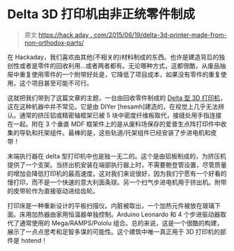 # Delta 3D 打印机由非正统零件制成

> 原文:[https://hack aday . com/2015/06/19/delta-3d-printer-made-from-non-orthodox-parts/](https://hackaday.com/2015/06/19/delta-3d-printer-made-from-unorthodox-parts/)

在 Hackaday，我们喜欢由其他(不相关的)材料制成的东西。也许是建造背后的独创性或者是零件的回收利用…或者两者都有。无论哪种方式，这都很酷，从废品抽屉中重复使用零件的一个附带好处是，它降低了项目成本，如果没有零件的重复使用，这个项目甚至可能不可行。

这就把我们带到了这篇文章的主题，一台由回收零件制成的 [Delta 型 3D 打印机](http://www.instructables.com/id/DIY-delta-3D-printer-using-low-cost-recycled-parts/?ALLSTEPS)，这在这种机器中并不常见。它是由 DIYer [hesamh]建造的，在视觉上几乎无法辨认。通常的挤压铝或精密轴框架已被 5 块中密度纤维板取代，接缝处用手指连接在一起。附在 3 个垂直 MDF 框架件上的是从废料场保存的爱普生点阵打印件中收集的导轨和托架组件。最棒的是，这些轨道/托架组件已经安装了步进电机和皮带！

末端执行器在 delta 型打印机中也是独一无二的。这个是由铝板制成的，为挤压机提供了一个支架。当挤出机安装在端部执行器上时，不需要鲍登管设置，尽管质量的增加会降低打印机的最高速度。这对我们来说很好，因为我们宁愿有一个好看的慢打印，而不是一个快速的意大利面条球。另一个扫气步进电机用于挤出机。附带的皮带轮作为直接驱动进给齿轮。

打印床是一种重新设计的平板扫描仪。内脏被取出，一个加热元件被放在玻璃下面。床用加热器由家用恒温器单独控制。Arduino Leonardo 和 4 个步进驱动器取代了通常使用的 Mega/RAMPS/Pololu 组合。总的来说，这是一个很酷的构建，展示了一点点思考和足智多谋的可能性。这个建筑中唯一真正用于 3D 打印机的部件是 hotend！